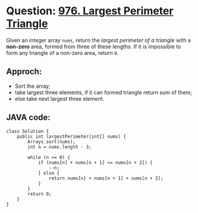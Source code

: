 # Question: [976. Largest Perimeter Triangle](https://leetcode.com/problems/largest-perimeter-triangle/)

Given an integer array `nums`, return the _largest perimeter of a triangle_ with a **non-zero** area, formed from three of these lengths. If it is impossible to form any triangle of a non-zero area, return `0`.

## Approch:

- Sort the array;
- take largest three elements, if it can formed triangle return sum of them;
- else take next largest three element.

## JAVA code:

```
class Solution {
    public int largestPerimeter(int[] nums) {
        Arrays.sort(nums);
        int n = nums.length - 3;

        while (n >= 0) {
            if (nums[n] + nums[n + 1] <= nums[n + 2]) {
                --n;
            } else {
                return nums[n] + nums[n + 1] + nums[n + 2];
            }
        }
        return 0;
    }
}
```
